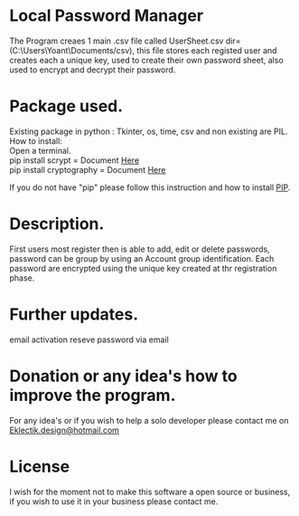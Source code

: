 # Local Password Manager
The Program creaes 1 main .csv file called UserSheet.csv dir=(C:\Users\Yoant\Documents/csv), this file stores each registed user and creates each a unique key, used to create their own password sheet, also used to encrypt and decrypt
their password.

# Package used.
Existing package in python : Tkinter, os, time, csv and non existing are PIL. How to install:<br />
Open a terminal.<br />
pip install scrypt = Document [Here](https://pypi.org/project/scrypt/)<br />
pip install cryptography = Document [Here](https://pypi.org/project/cryptography/)<br />

If you do not have "pip" please follow this instruction and how to install [PIP](https://phoenixnap.com/kb/install-pip-windows).

# Description.
First users most register then is able to add, edit or delete passwords, password can be group by using an Account group identification. Each password are encrypted using the unique key created at thr registration phase.

# Further updates.
email activation
reseve password via email

# Donation or any idea's how to improve the program.
For any idea's or if you wish to help a solo developer please contact me on Eklectik.design@hotmail.com

# License
I wish for the moment not to make this software a open source or business, if you wish to use it in your business please contact me.
